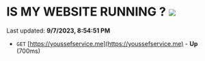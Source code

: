 # IS MY WEBSITE RUNNING ? [![](https://img.shields.io/static/v1?label=Sponsor&message=%E2%9D%A4&logo=GitHub&color=%23fe8e86)](https://github.com/sponsors/<username>)

Last updated: **9/7/2023, 8:54:51 PM**

- `GET` [https://youssefservice.me](https://youssefservice.me) - **Up** (700ms)
